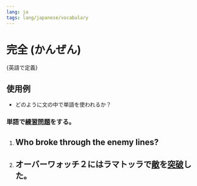 ```yaml
---
lang: ja
tags: lang/japanese/vocabulary
---
```

# 完全 (かんぜん)
{英語で定義}
## 使用例
- どのように文の中で単語を使われるか？

### 単語で[練習問題](練習問題.md)をする。
1. Who broke through the enemy lines?
	-
2. オーバーワォッチ２にはラマトッラで[敵](敵.md)を[突破](突破.md)した。
	-